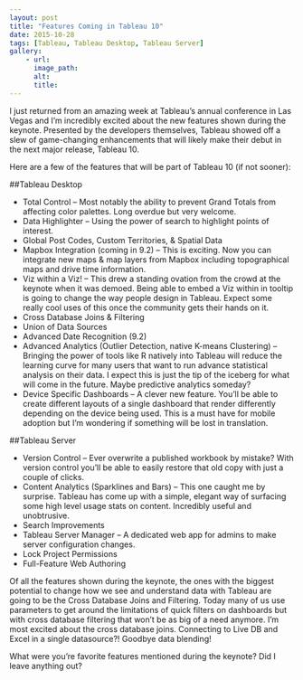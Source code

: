 ```yaml
---
layout: post
title: "Features Coming in Tableau 10"
date: 2015-10-28
tags: [Tableau, Tableau Desktop, Tableau Server]
gallery:
	- url:
	  image_path: 
	  alt: 
	  title: 
---
```


I just returned from an amazing week at Tableau’s annual conference in Las Vegas and I’m incredibly excited about the new features shown during the keynote. Presented by the developers themselves, Tableau showed off a slew of game-changing enhancements that will likely make their debut in the next major release, Tableau 10.

Here are a few of the features that will be part of Tableau 10 (if not sooner):

##Tableau Desktop

* Total Control – Most notably the ability to prevent Grand Totals from affecting color palettes. Long overdue but very welcome.
* Data Highlighter – Using the power of search to highlight points of interest.
* Global Post Codes, Custom Territories, & Spatial Data
* Mapbox Integration (coming in 9.2) – This is exciting. Now you can integrate new maps & map layers from Mapbox including topographical maps and drive time information.
* Viz within a Viz! – This drew a standing ovation from the crowd at the keynote when it was demoed. Being able to embed a Viz within in tooltip is going to change the way people design in Tableau. Expect some really cool uses of this once the community gets their hands on it.
* Cross Database Joins & Filtering
* Union of Data Sources
* Advanced Date Recognition (9.2)
* Advanced Analytics (Outlier Detection, native K-means Clustering) – Bringing the power of tools like R natively into Tableau will reduce the learning curve for many users that want to run advance statistical analysis on their data. I expect this is just the tip of the iceberg for what will come in the future. Maybe predictive analytics someday?
* Device Specific Dashboards – A clever new feature. You’ll be able to create different layouts of a single dashboard that render differently depending on the device being used. This is a must have for mobile adoption but I’m wondering if something will be lost in translation.

##Tableau Server

* Version Control – Ever overwrite a published workbook by mistake? With version control you’ll be able to easily restore that old copy with just a couple of clicks.
* Content Analytics (Sparklines and Bars) – This one caught me by surprise. Tableau has come up with a simple, elegant way of surfacing some high level usage stats on content. Incredibly useful and unobtrusive.
* Search Improvements
* Tableau Server Manager – A dedicated web app for admins to make server configuration changes.
* Lock Project Permissions
* Full-Feature Web Authoring

Of all the features shown during the keynote, the ones with the biggest potential to change how we see and understand data with Tableau are going to be the Cross Database Joins and Filtering. Today many of us use parameters to get around the limitations of quick filters on dashboards but with cross database filtering that won’t be as big of a need anymore. I’m most excited about the cross database joins. Connecting to Live DB and Excel in a single datasource?! Goodbye data blending!

What were you’re favorite features mentioned during the keynote? Did I leave anything out?